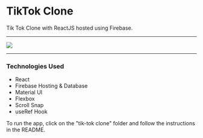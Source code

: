 # TikTok Clone

Tik Tok Clone with ReactJS hosted using Firebase. 

<hr>
<img src="images/ezgif.com-gif-maker (1).gif"/>
<hr>

### Technologies Used

* React
* Firebase Hosting & Database
* Material UI
* Flexbox 
* Scroll Snap
* useRef Hook

To run the app, click on the "tik-tok clone" folder and follow the instructions in the README.

